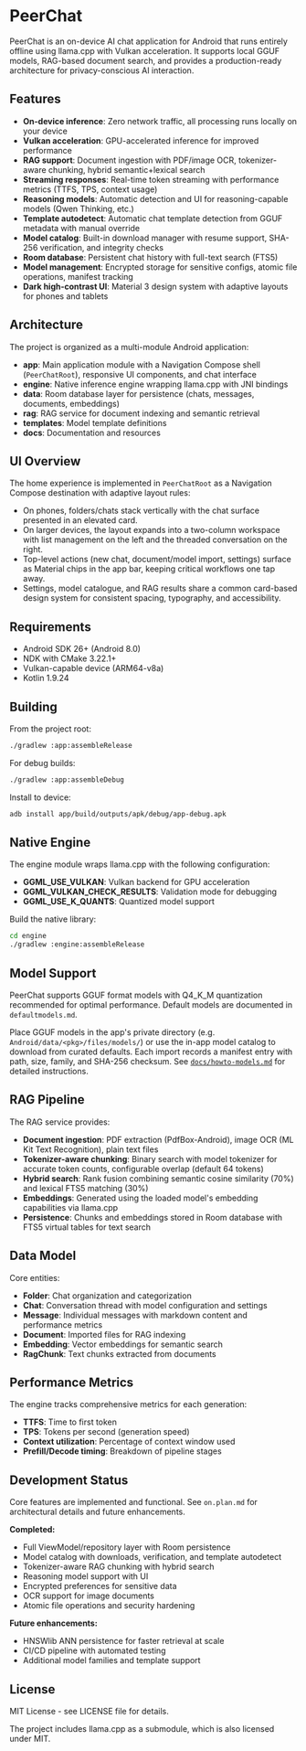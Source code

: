 # PeerChat

PeerChat is an on-device AI chat application for Android that runs entirely offline using llama.cpp with Vulkan acceleration. It supports local GGUF models, RAG-based document search, and provides a production-ready architecture for privacy-conscious AI interaction.

## Features

- **On-device inference**: Zero network traffic, all processing runs locally on your device
- **Vulkan acceleration**: GPU-accelerated inference for improved performance
- **RAG support**: Document ingestion with PDF/image OCR, tokenizer-aware chunking, hybrid semantic+lexical search
- **Streaming responses**: Real-time token streaming with performance metrics (TTFS, TPS, context usage)
- **Reasoning models**: Automatic detection and UI for reasoning-capable models (Qwen Thinking, etc.)
- **Template autodetect**: Automatic chat template detection from GGUF metadata with manual override
- **Model catalog**: Built-in download manager with resume support, SHA-256 verification, and integrity checks
- **Room database**: Persistent chat history with full-text search (FTS5)
- **Model management**: Encrypted storage for sensitive configs, atomic file operations, manifest tracking
- **Dark high-contrast UI**: Material 3 design system with adaptive layouts for phones and tablets

## Architecture

The project is organized as a multi-module Android application:

- **app**: Main application module with a Navigation Compose shell (`PeerChatRoot`), responsive UI components, and chat interface
- **engine**: Native inference engine wrapping llama.cpp with JNI bindings
- **data**: Room database layer for persistence (chats, messages, documents, embeddings)
- **rag**: RAG service for document indexing and semantic retrieval
- **templates**: Model template definitions
- **docs**: Documentation and resources

## UI Overview

The home experience is implemented in `PeerChatRoot` as a Navigation Compose destination with adaptive layout rules:

- On phones, folders/chats stack vertically with the chat surface presented in an elevated card.
- On larger devices, the layout expands into a two-column workspace with list management on the left and the threaded conversation on the right.
- Top-level actions (new chat, document/model import, settings) surface as Material chips in the app bar, keeping critical workflows one tap away.
- Settings, model catalogue, and RAG results share a common card-based design system for consistent spacing, typography, and accessibility.

## Requirements

- Android SDK 26+ (Android 8.0)
- NDK with CMake 3.22.1+
- Vulkan-capable device (ARM64-v8a)
- Kotlin 1.9.24

## Building

From the project root:

```bash
./gradlew :app:assembleRelease
```

For debug builds:

```bash
./gradlew :app:assembleDebug
```

Install to device:

```bash
adb install app/build/outputs/apk/debug/app-debug.apk
```

## Native Engine

The engine module wraps llama.cpp with the following configuration:

- **GGML_USE_VULKAN**: Vulkan backend for GPU acceleration
- **GGML_VULKAN_CHECK_RESULTS**: Validation mode for debugging
- **GGML_USE_K_QUANTS**: Quantized model support

Build the native library:

```bash
cd engine
./gradlew :engine:assembleRelease
```

## Model Support

PeerChat supports GGUF format models with Q4_K_M quantization recommended for optimal performance. Default models are documented in `defaultmodels.md`.

Place GGUF models in the app's private directory (e.g. `Android/data/<pkg>/files/models/`) or use the in-app model catalog to download from curated defaults. Each import records a manifest entry with path, size, family, and SHA-256 checksum. See [`docs/howto-models.md`](docs/howto-models.md) for detailed instructions.

## RAG Pipeline

The RAG service provides:

- **Document ingestion**: PDF extraction (PdfBox-Android), image OCR (ML Kit Text Recognition), plain text files
- **Tokenizer-aware chunking**: Binary search with model tokenizer for accurate token counts, configurable overlap (default 64 tokens)
- **Hybrid search**: Rank fusion combining semantic cosine similarity (70%) and lexical FTS5 matching (30%)
- **Embeddings**: Generated using the loaded model's embedding capabilities via llama.cpp
- **Persistence**: Chunks and embeddings stored in Room database with FTS5 virtual tables for text search

## Data Model

Core entities:

- **Folder**: Chat organization and categorization
- **Chat**: Conversation thread with model configuration and settings
- **Message**: Individual messages with markdown content and performance metrics
- **Document**: Imported files for RAG indexing
- **Embedding**: Vector embeddings for semantic search
- **RagChunk**: Text chunks extracted from documents

## Performance Metrics

The engine tracks comprehensive metrics for each generation:

- **TTFS**: Time to first token
- **TPS**: Tokens per second (generation speed)
- **Context utilization**: Percentage of context window used
- **Prefill/Decode timing**: Breakdown of pipeline stages

## Development Status

Core features are implemented and functional. See `on.plan.md` for architectural details and future enhancements.

**Completed:**
- Full ViewModel/repository layer with Room persistence
- Model catalog with downloads, verification, and template autodetect
- Tokenizer-aware RAG chunking with hybrid search
- Reasoning model support with UI
- Encrypted preferences for sensitive data
- OCR support for image documents
- Atomic file operations and security hardening

**Future enhancements:**
- HNSWlib ANN persistence for faster retrieval at scale
- CI/CD pipeline with automated testing
- Additional model families and template support

## License

MIT License - see LICENSE file for details.

The project includes llama.cpp as a submodule, which is also licensed under MIT.
